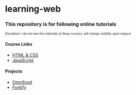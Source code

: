 # learning-web

### This repository is for following online tutorials

<sub><sup>_Disclaimer: I do not own the materials of these courses, will change visibility upon request_</sup></sub>

#### Course Links

- [HTML & CSS](https://www.udemy.com/course/design-and-develop-a-killer-website-with-html5-and-css3/)
- [JavaScript](https://www.udemy.com/course/the-complete-javascript-course/)

#### Projects

- [Omnifood](https://omnifood-taewoo.netlify.app)
- [Forkify](https://forkify-taewoo.netlify.app)
